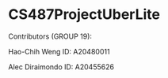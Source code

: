 # CS487ProjectUberLite

Contributors (GROUP 19):

Hao-Chih Weng
ID: A20480011

Alec Diraimondo
ID: A20455626
